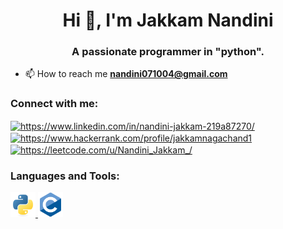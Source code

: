 <h1 align="center">Hi 👋, I'm Jakkam Nandini</h1>
<h3 align="center">A passionate programmer in "python".</h3>

- 📫 How to reach me **nandini071004@gmail.com**

<h3 align="left">Connect with me:</h3>
<p align="left">
<a href="https://www.linkedin.com/in/nandini-jakkam-219a87270/" target="blank"><img align="center" src="https://raw.githubusercontent.com/rahuldkjain/github-profile-readme-generator/master/src/images/icons/Social/linked-in-alt.svg" alt="https://www.linkedin.com/in/nandini-jakkam-219a87270/" height="30" width="40" /></a>
<a href="https://www.hackerrank.com/profile/jakkamnagachand1" target="blank"><img align="center" src="https://raw.githubusercontent.com/rahuldkjain/github-profile-readme-generator/master/src/images/icons/Social/hackerrank.svg" alt="https://www.hackerrank.com/profile/jakkamnagachand1" height="30" width="40" /></a>
<a href="https://leetcode.com/u/Nandini_Jakkam_/" target="blank"><img align="center" src="https://raw.githubusercontent.com/rahuldkjain/github-profile-readme-generator/master/src/images/icons/Social/leet-code.svg" alt="https://leetcode.com/u/Nandini_Jakkam_/" height="30" width="40" /></a>
</p>

<h3 align="left">Languages and Tools:</h3>
<p align="left"> <a href="https://www.python.org" target="_blank" rel="noreferrer"> <img src="https://raw.githubusercontent.com/devicons/devicon/master/icons/python/python-original.svg" alt="python" width="40" height="40"/> </a>  <a href="https://www.cprogramming.com/" target="_blank" rel="noreferrer"> <img src="https://raw.githubusercontent.com/devicons/devicon/master/icons/c/c-original.svg" alt="c" width="40" height="40"/> </a></p>
